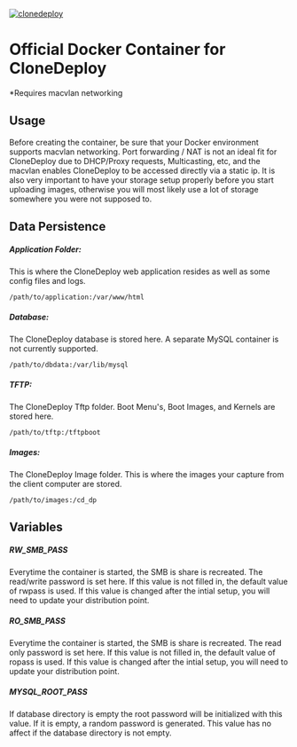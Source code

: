 [appurl]: https://clonedeploy.org/
[![clonedeploy](https://clonedeploy.org/wp-content/uploads/2016/05/wds.png)][appurl]

# Official Docker Container for CloneDeploy

*Requires macvlan networking

## Usage

Before creating the container, be sure that your Docker environment supports macvlan networking.  Port forwarding / NAT is not an ideal fit for CloneDeploy due to DHCP/Proxy requests, Multicasting, etc, and the macvlan enables CloneDeploy to be accessed directly via a static ip.  It is also very important to have your storage setup properly before you start uploading images, otherwise you will most likely use a lot of storage somewhere you were not supposed to.

## Data Persistence
##### Application Folder: 
This is where the CloneDeploy web application resides as well as some config files and logs.
```
/path/to/application:/var/www/html
```

##### Database: 
The CloneDeploy database is stored here.  A separate MySQL container is not currently supported.
```
/path/to/dbdata:/var/lib/mysql
```

##### TFTP: 
The CloneDeploy Tftp folder.  Boot Menu's, Boot Images, and Kernels are stored here.
```
/path/to/tftp:/tftpboot
```

##### Images: 
The CloneDeploy Image folder.  This is where the images your capture from the client computer are stored.
```
/path/to/images:/cd_dp
```

## Variables
##### RW_SMB_PASS
Everytime the container is started, the SMB is share is recreated.  The read/write password is set here.  If this value is not filled in, the default value of rwpass is used.  If this value is changed after the intial setup, you will need to update your distribution point.
##### RO_SMB_PASS
Everytime the container is started, the SMB is share is recreated.  The read only password is set here.  If this value is not filled in, the default value of ropass is used.  If this value is changed after the intial setup, you will need to update your distribution point.
##### MYSQL_ROOT_PASS
If database directory is empty the root password will be initialized with this value.  If it is empty, a random password is generated.  This value has no affect if the database directory is not empty.

